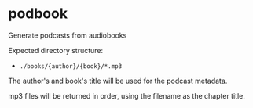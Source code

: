 # podbook
Generate podcasts from audiobooks

Expected directory structure:
- `./books/{author}/{book}/*.mp3`

The author's and book's title will be used for the podcast metadata.

mp3 files will be returned in order, using the filename as the chapter title.
